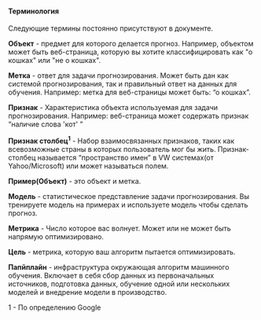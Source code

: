 #### Терминология
Следующие термины постоянно присутствуют в документе.

**Объект** - предмет для которого делается прогноз. Например, объектом может быть веб-страница, которую вы хотите классифицировать как "о кошках" или "не о кошках".

**Метка** - ответ для задачи прогнозирования. Может быть дан как системой прогнозирования, так и правильный ответ на данных для обучения. Например: метка для веб-страницы может быть: “о кошках”.

**Признак** - Характеристика объекта используемая для задачи прогнозирования. Например: веб-страница может содержать признак “наличие слова 'кот' ”

**Признак столбец<sup>1</sup>** - Набор взаимосвязанных признаков, таких как всевозможные страны в которых пользователь мог бы жить. 
Признак-столбец называется “пространство имен” в VW системах(от Yahoo/Microsoft) или может называться полем.

**Пример(Объект)** - это объект и метка.

**Модель** - статистическое представление задачи прогнозирования. Вы тренируете модель на примерах и используете модель чтобы сделать прогноз.
 
**Метрика** - Число которое вас волнует. Может или не может быть напрямую оптимизировано.

**Цель** - метрика, которую ваш алгоритм пытается оптимизировать.
 
**Папйплайн** - инфраструктура окружающая алгоритм машинного обучения. Включает в себя сбор данных из первоначальных источников, подготовка данных, обучение одной или нескольких моделей и внедрение модели в производство. 


1 - По определению Google
